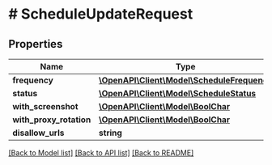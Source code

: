 # # ScheduleUpdateRequest

## Properties

Name | Type | Description | Notes
------------ | ------------- | ------------- | -------------
**frequency** | [**\OpenAPI\Client\Model\ScheduleFrequency**](ScheduleFrequency.md) |  | [optional]
**status** | [**\OpenAPI\Client\Model\ScheduleStatus**](ScheduleStatus.md) |  | [optional]
**with_screenshot** | [**\OpenAPI\Client\Model\BoolChar**](BoolChar.md) |  | [optional]
**with_proxy_rotation** | [**\OpenAPI\Client\Model\BoolChar**](BoolChar.md) |  | [optional]
**disallow_urls** | **string** |  | [optional]

[[Back to Model list]](../../README.md#models) [[Back to API list]](../../README.md#endpoints) [[Back to README]](../../README.md)

